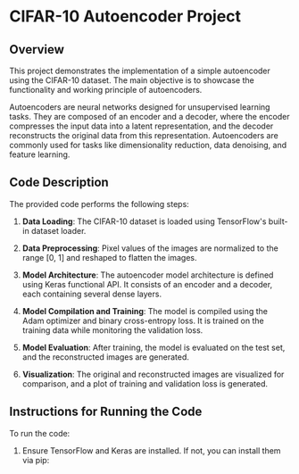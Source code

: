 # CIFAR-10 Autoencoder Project

## Overview
This project demonstrates the implementation of a simple autoencoder using the CIFAR-10 dataset. The main objective is to showcase the functionality and working principle of autoencoders. 

Autoencoders are neural networks designed for unsupervised learning tasks. They are composed of an encoder and a decoder, where the encoder compresses the input data into a latent representation, and the decoder reconstructs the original data from this representation. Autoencoders are commonly used for tasks like dimensionality reduction, data denoising, and feature learning.

## Code Description
The provided code performs the following steps:

1. **Data Loading**: The CIFAR-10 dataset is loaded using TensorFlow's built-in dataset loader.

2. **Data Preprocessing**: Pixel values of the images are normalized to the range [0, 1] and reshaped to flatten the images.

3. **Model Architecture**: The autoencoder model architecture is defined using Keras functional API. It consists of an encoder and a decoder, each containing several dense layers.

4. **Model Compilation and Training**: The model is compiled using the Adam optimizer and binary cross-entropy loss. It is trained on the training data while monitoring the validation loss.

5. **Model Evaluation**: After training, the model is evaluated on the test set, and the reconstructed images are generated.

6. **Visualization**: The original and reconstructed images are visualized for comparison, and a plot of training and validation loss is generated.

## Instructions for Running the Code
To run the code:

1. Ensure TensorFlow and Keras are installed. If not, you can install them via pip:

